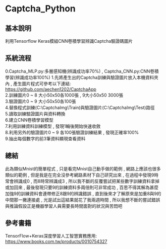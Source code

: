# Captcha_Python
## 基本說明
利用Tensorflow Keras模組CNN卷積學習辨識Captcha驗證碼圖片 

## 系統流程
0.Captcha_MLP.py:多層感知機(辨識成功率70%) , Captcha_CNN.py:CNN卷積學習(辨識成功率100%)
1.先將產生出的Captcha訓練與驗證圖片放入本機資料夾內 , 產生圖片程式可參考以下連結: </br>
https://github.com/aechen1202/CaptchaApp </br>
2.訓練圖片0 ~ 8 大小50x50各1000張 , 9大小50x50 3000張 </br>
3.驗證圖片0 ~ 9 大小50x50各100張 </br>
4.替換程式訓練(C:\CaptchaImg\Train)與驗證圖片(C:\CaptchaImg\Test)路徑 </br>
5.讀取訓練驗證圖片與資料轉換 </br>
6.建立CNN卷積學習模型 </br>
7.利用訓練資料訓練模型 , 發現1輪後開始快速收斂</br>
8.利用另外的驗證圖片0 ~ 9 各100張驗證訓練結果 , 發現正確率100% </br>
9.抽出每個數字的前3筆資料顯現查看資料 </br>

## 總結
此為類似Mnist的簡單程式 , 只是看完Mnist自己動手做的範例 , 網路上應該也很多類似的範例 , 但是我是在完全沒參考網路素材下自己研究出來 , 在過程中發現9時常會辨識成0 , 而8時常辨識成3 , 所以我不斷的反覆嘗試把某些數字訓練資料拿掉或加回來 , 最後發現只要9的訓練資料多兩倍則可非常成功 , 百思不得其解為甚麼加強9的訓練資料會連帶修正8跟9的辨識錯誤 , 直到後來才了解原來是加重8與9的中間那一撇連接處 , 光是試出這結果就花了我兩週時間 , 所以我想不斷的嘗試錯誤與推論假設正是機器學習人員需要長時間面對的狀況與苦悶吧

## 參考書籍
TensorFlow+Keras深度學習人工智慧實務應用: </br>
https://www.books.com.tw/products/0010754327




